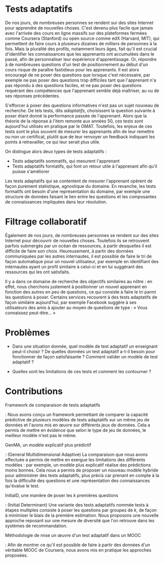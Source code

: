 # Tests adaptatifs

De nos jours, de nombreuses personnes se rendent sur des sites Internet pour apprendre de nouvelles choses. C'est devenu plus facile que jamais avec l'arrivée des cours en ligne massifs sur des plateformes fermées comme Coursera (Stanford) ou open source comme edX (Harvard, MIT), qui permettent de faire cours à plusieurs dizaines de milliers de personnes à la fois. Mais la pluralité des profils, notamment leurs âges, fait qu'il est crucial d'identifier les connaissances que les apprenants ont accumulées dans le passé, afin de personnaliser leur expérience d'apprentissage. Or, répondre à de nombreuses questions d'un test de positionnement au début d'un cours risque de paraître fastidieux pour les apprenants. Il est alors encouragé de ne poser des questions que lorsque c'est nécessaire, par exemple ne pas poser des questions trop difficiles tant que l'apprenant n'a pas répondu à des questions faciles, et ne pas poser des questions requérant des compétences que l'apprenant semble déjà maîtriser, au vu de ses réponses précédentes.

S'efforcer à poser des questions informatives n'est pas un sujet nouveau de recherche. De tels tests, dits *adaptatifs*, choisissent la question suivante à poser étant donné la performance passée de l'apprenant. Alors que la théorie de la réponse à l'item remonte aux années 50, ces tests sont aujourd'hui utilisés en pratique par le GMAT. Toutefois, les enjeux de ces tests sont le plus souvent de mesurer les apprenants afin de leur remettre ou non un certificat, plutôt que de leur renvoyer un feedback indiquant les points à retravailler, ce qui leur serait plus utile.

On distingue alors deux types de tests adaptatifs :

- Tests adaptatifs sommatifs, qui mesurent l'apprenant
- Tests adaptatifs formatifs, qui font un retour utile à l'apprenant afin qu'il puisse s'améliorer

Les tests adaptatifs qui se contentent de mesurer l'apprenant opèrent de façon purement statistique, agnostique du domaine. En revanche, les tests formatifs ont besoin d'une représentation du domaine, par exemple une structure de données faisant le lien entre les questions et les composantes de connaissances impliquées dans leur résolution.

# Filtrage collaboratif

Également de nos jours, de nombreuses personnes se rendent sur des sites Internet pour découvrir de nouvelles choses. Toutefois ils se retrouvent parfois submergés par un océan de ressources, à partir desquelles il est difficile de faire son choix. Heureusement, à partir des données communiquées par les autres internautes, il est possible de faire le tri de façon automatique pour un nouvel utilisateur, par exemple en identifiant des internautes ayant un profil similaire à celui-ci et en lui suggérant des ressources qui les ont satisfaits.

Il y a dans ce domaine de recherche des objectifs similaires au nôtre : en effet, nous cherchons justement à positionner un nouvel apprenant en fonction des autres en peu de questions, ce qui consiste à faire le tri parmi les questions à poser. Certains services recourent à des tests adaptatifs de façon similaire aujourd'hui, par exemple Facebook suggère à ses utilisateurs des amis à ajouter au moyen de questions de type : « Vous connaissez peut-être… »

# Problèmes

- Dans une situation donnée, quel modèle de test adaptatif un enseignant peut-il choisir ? De quelles données un test adaptatif a-t-il besoin pour fonctionner de façon satisfaisante ? Comment valider un modèle de test adaptatif ?

- Quelles sont les limitations de ces tests et comment les contourner ?

# Contributions

Framework de comparaison de tests adaptatifs

:	Nous avons conçu un framework permettant de comparer la capacité prédictive de plusieurs modèles de tests adaptatifs sur un même jeu de données et l'avons mis en œuvre sur différents jeux de données. Cela a permis de mettre en évidence que selon le type de jeu de données, le meilleur modèle n'est pas le même.

GenMA, un modèle explicatif plus prédictif

:	(General Multidimensional Adaptive) La comparaison que nous avons effectuée a permis de mettre en exergue les limitations des différents modèles : par exemple, un modèle plus explicatif réalise des prédictions moins bonnes. Cela nous a permis de proposer un nouveau modèle hybride pour administrer des tests adaptatifs, plus précis car prenant en compte à la fois la difficulté des questions et une représentation des connaissances qu'évalue le test.

InitialD, une manière de poser les $k$ premières questions

:	(Initial Determinant) Une variante des tests adaptatifs nommée tests à étapes multiples consiste à poser les questions par groupes de $k$, de façon à minimiser le biais de la première estimation. Nous proposons une nouvelle approche reposant sur une mesure de diversité que l'on retrouve dans les systèmes de recommandation.

Méthodologie de mise un œuvre d'un test adaptatif dans un MOOC

:	Afin de montrer ce qu'il est possible de faire à partir des données d'un véritable MOOC de Coursera, nous avons mis en pratique les approches proposées.
